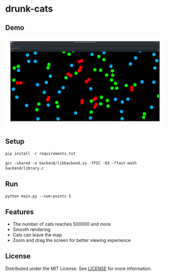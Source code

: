 # drunk-cats

## Demo
![img](demo.png)

## Setup
```
pip install -r requirements.txt
```
```
gcc -shared -o backend/libbackend.so -fPIC -O3 -ffast-math backend/library.c
```
## Run
```
python main.py --num-points 5
```

## Features

- The number of cats reaches 500000 and more
- Smooth rendering
- Cats can leave the map
- Zoom and drag the screen for better viewing experience

## License
Distributed under the MIT License. See [LICENSE](https://github.com/AzimMuradov/drunk-cats/blob/master/LICENSE) for more information.